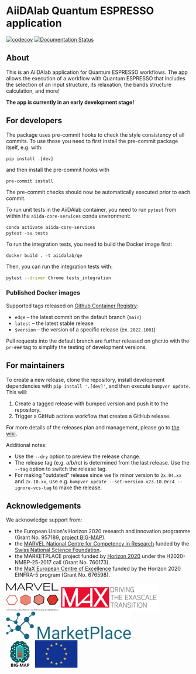 # AiiDAlab Quantum ESPRESSO application

[![codecov](https://codecov.io/gh/aiidalab/aiidalab-qe/branch/main/graph/badge.svg)](https://codecov.io/gh/aiidalab/aiidalab-qe)
[![Documentation Status](https://readthedocs.org/projects/aiidalab-qe/badge/?version=latest)](https://aiidalab-qe.readthedocs.io/?badge=latest)

## About

This is an AiiDAlab application for Quantum ESPRESSO workflows.
The app allows the execution of a workflow with Quantum ESPRESSO that includes the selection of an input structure, its relaxation, the bands structure calculation, and more!

**The app is currently in an early development stage!**

## For developers

The package uses pre-commit hooks to check the style consistency of all commits.
To use those you need to first install the pre-commit package itself, e.g. with:
```
pip install .[dev]
```
and then install the pre-commit hooks with
```
pre-commit install
```
The pre-commit checks should now be automatically executed prior to each commit.

To run unit tests in the AiiDAlab container, you need to run `pytest` from within the `aiida-core-services` conda environment:
```
conda activate aiida-core-services
pytest -sv tests
```

To run the integration tests, you need to build the Docker image first:

```
docker build . -t aiidalab/qe
```

Then, you can run the integration tests with:

```bash
pytest --driver Chrome tests_integration
```

### Published Docker images

Supported tags released on [Github Container Registry](https://ghcr.io/aiidalab):

- `edge` – the latest commit on the default branch (`main`)
- `latest` – the latest stable release
- `$version` – the version of a specific release (ex. `2022.1001`)

Pull requests into the default branch are further released on ghcr.io with the `pr-###` tag to simplify the testing of development versions.

## For maintainers

To create a new release, clone the repository, install development dependencies with `pip install '.[dev]'`, and then execute `bumpver update`.
This will:

  1. Create a tagged release with bumped version and push it to the repository.
  2. Trigger a GitHub actions workflow that creates a GitHub release.

For more details of the releases plan and management, please go to [the wiki](https://github.com/aiidalab/aiidalab-qe/wiki/Releases-management).

Additional notes:

  - Use the `--dry` option to preview the release change.
  - The release tag (e.g. a/b/rc) is determined from the last release.
    Use the `--tag` option to switch the release tag.
  - For making "outdated" release since we fix minor version to `2x.04.xx` and `2x.10.xx`, use e.g. `bumpver update --set-version v23.10.0rc4 --ignore-vcs-tag` to make the release.

## Acknowledgements
We acknowledge support from:
* the European Union\'s Horizon 2020 research and innovation programme (Grant No. 957189, [project BIG-MAP](https://www.big-map.eu)).
* the [MARVEL National Centre for Competency in Research](https://nccr-marvel.ch/) funded by the [Swiss National Science Foundation](https://www.snf.ch/en).
* the MARKETPLACE project funded by [Horizon 2020](https://ec.europa.eu/programmes/horizon2020/) under the H2020-NMBP-25-2017 call (Grant No. 760173).
* the [MaX European Centre of Excellence](https://www.max-centre.eu/) funded by the Horizon 2020 EINFRA-5 program (Grant No. 676598).

<div style="text-align:left">
 <img src="miscellaneous/logos/MARVEL.png" alt="MARVEL" height="75px">
 <img src="miscellaneous/logos/MaX.png" alt="MaX" height="75px">
 <img src="miscellaneous/logos/MarketPlace.png" alt="MarketPlace" height="75px">
</div>
<div style="text-align:left">
 <img src="miscellaneous/logos/bigmap_logo.png" alt="BIG-MAP" height="75px">
 <img src="miscellaneous/logos/EU_flag.png" alt="EU" height="75px">
</div>
